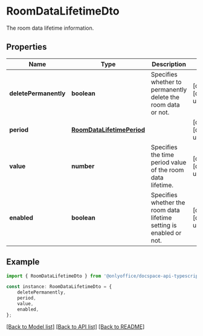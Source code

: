 # RoomDataLifetimeDto

The room data lifetime information.

## Properties

Name | Type | Description | Notes
------------ | ------------- | ------------- | -------------
**deletePermanently** | **boolean** | Specifies whether to permanently delete the room data or not. | [optional] [default to undefined]
**period** | [**RoomDataLifetimePeriod**](RoomDataLifetimePeriod.md) |  | [optional] [default to undefined]
**value** | **number** | Specifies the time period value of the room data lifetime. | [optional] [default to undefined]
**enabled** | **boolean** | Specifies whether the room data lifetime setting is enabled or not. | [optional] [default to undefined]

## Example

```typescript
import { RoomDataLifetimeDto } from '@onlyoffice/docspace-api-typescript';

const instance: RoomDataLifetimeDto = {
    deletePermanently,
    period,
    value,
    enabled,
};
```

[[Back to Model list]](../README.md#documentation-for-models) [[Back to API list]](../README.md#documentation-for-api-endpoints) [[Back to README]](../README.md)
